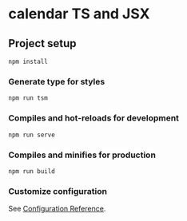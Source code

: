 # calendar TS and JSX

## Project setup
```
npm install
```

### Generate type for styles
```
npm run tsm
```

### Compiles and hot-reloads for development
```
npm run serve
```

### Compiles and minifies for production
```
npm run build
```

### Customize configuration
See [Configuration Reference](https://cli.vuejs.org/config/).
